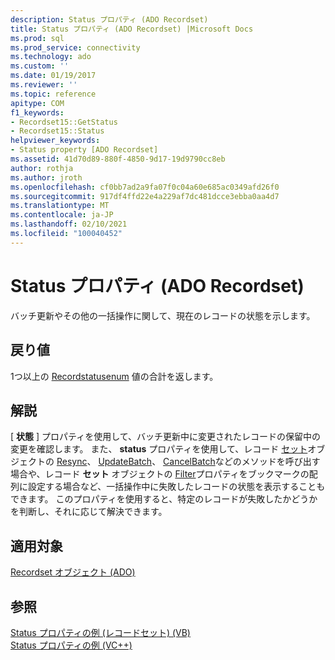 ```yaml
---
description: Status プロパティ (ADO Recordset)
title: Status プロパティ (ADO Recordset) |Microsoft Docs
ms.prod: sql
ms.prod_service: connectivity
ms.technology: ado
ms.custom: ''
ms.date: 01/19/2017
ms.reviewer: ''
ms.topic: reference
apitype: COM
f1_keywords:
- Recordset15::GetStatus
- Recordset15::Status
helpviewer_keywords:
- Status property [ADO Recordset]
ms.assetid: 41d70d89-880f-4850-9d17-19d9790cc8eb
author: rothja
ms.author: jroth
ms.openlocfilehash: cf0bb7ad2a9fa07f0c04a60e685ac0349afd26f0
ms.sourcegitcommit: 917df4ffd22e4a229af7dc481dcce3ebba0aa4d7
ms.translationtype: MT
ms.contentlocale: ja-JP
ms.lasthandoff: 02/10/2021
ms.locfileid: "100040452"
---
```

# <a name="status-property-ado-recordset"></a>Status プロパティ (ADO Recordset)
バッチ更新やその他の一括操作に関して、現在のレコードの状態を示します。  
  
## <a name="return-value"></a>戻り値  
 1つ以上の [Recordstatusenum](./recordstatusenum.md) 値の合計を返します。  
  
## <a name="remarks"></a>解説  
 [ **状態** ] プロパティを使用して、バッチ更新中に変更されたレコードの保留中の変更を確認します。 また、 **status** プロパティを使用して、レコード [セット](./recordset-object-ado.md)オブジェクトの [Resync](./resync-method.md)、 [UpdateBatch](./updatebatch-method.md)、 [CancelBatch](./cancelbatch-method-ado.md)などのメソッドを呼び出す場合や、レコード **セット** オブジェクトの [Filter](./filter-property.md)プロパティをブックマークの配列に設定する場合など、一括操作中に失敗したレコードの状態を表示することもできます。 このプロパティを使用すると、特定のレコードが失敗したかどうかを判断し、それに応じて解決できます。  
  
## <a name="applies-to"></a>適用対象  
 [Recordset オブジェクト (ADO)](./recordset-object-ado.md)  
  
## <a name="see-also"></a>参照  
 [Status プロパティの例 (レコードセット) (VB)](./status-property-example-recordset-vb.md)   
 [Status プロパティの例 (VC++)](./status-property-example-vc.md)